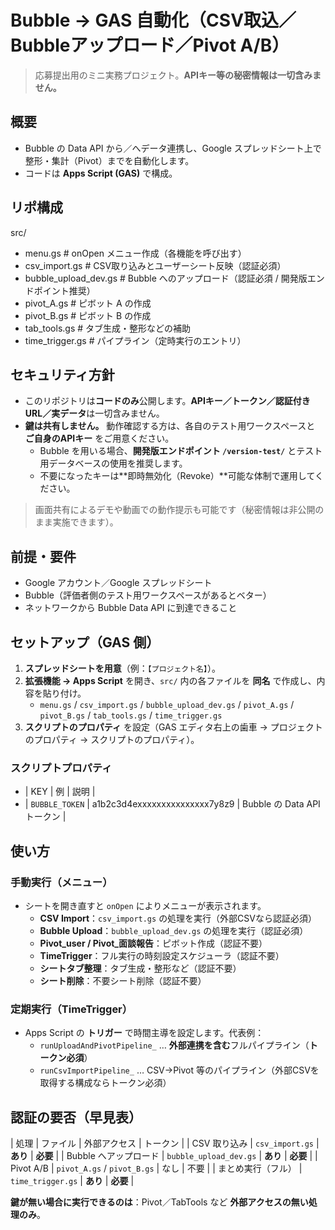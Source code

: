 # Bubble → GAS 自動化（CSV取込／Bubbleアップロード／Pivot A/B）
> 応募提出用のミニ実務プロジェクト。**APIキー等の秘密情報は一切含みません。**

## 概要
- Bubble の Data API から／へデータ連携し、Google スプレッドシート上で整形・集計（Pivot）までを自動化します。
- コードは **Apps Script (GAS)** で構成。

## リポ構成
src/
- menu.gs # onOpen メニュー作成（各機能を呼び出す）
- csv_import.gs # CSV取り込みとユーザーシート反映（認証必須）
- bubble_upload_dev.gs # Bubble へのアップロード（認証必須 / 開発版エンドポイント推奨）
- pivot_A.gs # ピボット A の作成
- pivot_B.gs # ピボット B の作成
- tab_tools.gs # タブ生成・整形などの補助
- time_trigger.gs # パイプライン（定時実行のエントリ）
  
## セキュリティ方針
- このリポジトリは**コードのみ**公開します。**APIキー／トークン／認証付きURL／実データ**は一切含みません。
- **鍵は共有しません。** 動作確認する方は、各自のテスト用ワークスペースと **ご自身のAPIキー** をご用意ください。  
  - Bubble を用いる場合、**開発版エンドポイント `/version-test/`** とテスト用データベースの使用を推奨します。
  - 不要になったキーは**即時無効化（Revoke）**可能な体制で運用してください。

> 画面共有によるデモや動画での動作提示も可能です（秘密情報は非公開のまま実施できます）。

## 前提・要件
- Google アカウント／Google スプレッドシート
- Bubble（評価者側のテスト用ワークスペースがあるとベター）
- ネットワークから Bubble Data API に到達できること

## セットアップ（GAS 側）
1. **スプレッドシートを用意**（例：`【プロジェクト名】`）。  
2. **拡張機能 → Apps Script** を開き、`src/` 内の各ファイルを **同名** で作成し、内容を貼り付け。  
   - `menu.gs` / `csv_import.gs` / `bubble_upload_dev.gs` / `pivot_A.gs` / `pivot_B.gs` / `tab_tools.gs` / `time_trigger.gs`
3. **スクリプトのプロパティ** を設定（GAS エディタ右上の歯車 → プロジェクトのプロパティ → スクリプトのプロパティ）。

### スクリプトプロパティ
- | KEY | 例 | 説明 |
- | `BUBBLE_TOKEN` | a1b2c3d4exxxxxxxxxxxxxxx7y8z9 | Bubble の Data API トークン |

## 使い方
### 手動実行（メニュー）
- シートを開き直すと `onOpen` によりメニューが表示されます。  
  - **CSV Import**：`csv_import.gs` の処理を実行（外部CSVなら認証必須）  
  - **Bubble Upload**：`bubble_upload_dev.gs` の処理を実行（認証必須）  
  - **Pivot_user / Pivot_面談報告**：ピボット作成（認証不要）
  - **TimeTrigger**：フル実行の時刻設定スケジューラ（認証不要）  
  - **シートタブ整理**：タブ生成・整形など（認証不要）
  - **シート削除**：不要シート削除（認証不要）

### 定期実行（TimeTrigger）
- Apps Script の **トリガー** で時間主導を設定します。代表例：  
  - `runUploadAndPivotPipeline_` … **外部連携を含む**フルパイプライン（**トークン必須**）  
  - `runCsvImportPipeline_` … CSV→Pivot 等のパイプライン（外部CSVを取得する構成ならトークン必須）

## 認証の要否（早見表）
| 処理 | ファイル | 外部アクセス | トークン |
| CSV 取り込み | `csv_import.gs` | **あり** | **必要** |
| Bubble へアップロード | `bubble_upload_dev.gs` | **あり** | **必要** |
| Pivot A/B | `pivot_A.gs` / `pivot_B.gs` | なし | 不要 |
| まとめ実行（フル） | `time_trigger.gs` | **あり** | **必要** |

 **鍵が無い場合に実行できるのは**：Pivot／TabTools など **外部アクセスの無い処理のみ**。
